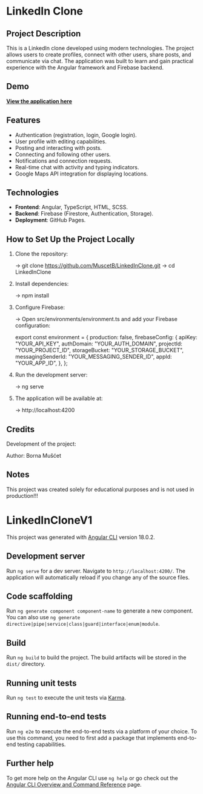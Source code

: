 # **LinkedIn Clone**

## **Project Description**

This is a LinkedIn clone developed using modern technologies. The project allows users to create profiles, connect with other users, share posts, and communicate via chat. The application was built to learn and gain practical experience with the Angular framework and Firebase backend.

## **Demo**

[**View the application here**](https://muscetb.github.io/LinkedInClone/)

## **Features**

- Authentication (registration, login, Google login).
- User profile with editing capabilities.
- Posting and interacting with posts.
- Connecting and following other users.
- Notifications and connection requests.
- Real-time chat with activity and typing indicators.
- Google Maps API integration for displaying locations.

## **Technologies**

- **Frontend**: Angular, TypeScript, HTML, SCSS.
- **Backend**: Firebase (Firestore, Authentication, Storage).
- **Deployment**: GitHub Pages.

## **How to Set Up the Project Locally**

1. Clone the repository:

   -> git clone https://github.com/MuscetB/LinkedInClone.git
   -> cd LinkedInClone

2. Install dependencies:

   -> npm install

3. Configure Firebase:

   -> Open src/environments/environment.ts and add your Firebase configuration:

   export const environment = {
   production: false,
   firebaseConfig: {
   apiKey: "YOUR_API_KEY",
   authDomain: "YOUR_AUTH_DOMAIN",
   projectId: "YOUR_PROJECT_ID",
   storageBucket: "YOUR_STORAGE_BUCKET",
   messagingSenderId: "YOUR_MESSAGING_SENDER_ID",
   appId: "YOUR_APP_ID",
   },
   };

4. Run the development server:

   -> ng serve

5. The application will be available at:

   -> http://localhost:4200

## Credits

Development of the project:

Author: Borna Mušćet

## Notes

This project was created solely for educational purposes and is not used in production!!!

# LinkedInCloneV1

This project was generated with [Angular CLI](https://github.com/angular/angular-cli) version 18.0.2.

## Development server

Run `ng serve` for a dev server. Navigate to `http://localhost:4200/`. The application will automatically reload if you change any of the source files.

## Code scaffolding

Run `ng generate component component-name` to generate a new component. You can also use `ng generate directive|pipe|service|class|guard|interface|enum|module`.

## Build

Run `ng build` to build the project. The build artifacts will be stored in the `dist/` directory.

## Running unit tests

Run `ng test` to execute the unit tests via [Karma](https://karma-runner.github.io).

## Running end-to-end tests

Run `ng e2e` to execute the end-to-end tests via a platform of your choice. To use this command, you need to first add a package that implements end-to-end testing capabilities.

## Further help

To get more help on the Angular CLI use `ng help` or go check out the [Angular CLI Overview and Command Reference](https://angular.dev/tools/cli) page.

